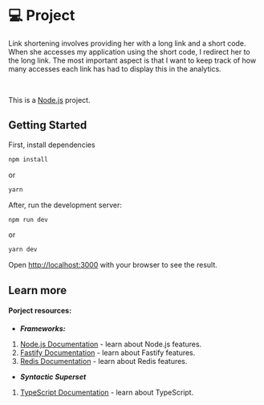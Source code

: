 <h1>💻 Project</h1>

Link shortening involves providing her with a long link and a short code.
When she accesses my application using the short code, I redirect her to the long link.
The most important aspect is that I want to keep track of how many accesses each link has had to display this in the analytics.

<br/>

This is a [Node.js](https://nodejs.org/en) project.

<h2>Getting Started</h2>

First, install dependencies

```bash
npm install
```
or

```bash
yarn
```

After, run the development server:

```bash
npm run dev
```
or

```bash
yarn dev
```

Open [http://localhost:3000](http://localhost:3333) with your browser to see the result.

<h2>Learn more</h2>
<h4>Porject resources:</h4>

- **<i>Frameworks:</i>**
1. [Node.js Documentation](https://nodejs.org/en/about) - learn about Node.js features.
2. [Fastify Documentation](https://fastify.dev/docs/latest/Reference/) - learn about Fastify features.
3. [Redis Documentation](https://redis.io/docs/) - learn about Redis features.

- **<i>Syntactic Superset</i>**

1. [TypeScript Documentation](https://www.typescriptlang.org/docs/) - learn about TypeScript.
